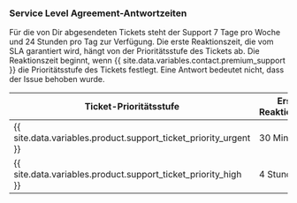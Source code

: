 ### Service Level Agreement-Antwortzeiten

Für die von Dir abgesendeten Tickets steht der Support 7 Tage pro Woche und 24 Stunden pro Tag zur Verfügung. Die erste Reaktionszeit, die vom SLA garantiert wird, hängt von der Prioritätsstufe des Tickets ab. Die Reaktionszeit beginnt, wenn {{ site.data.variables.contact.premium_support }} die Prioritätsstufe des Tickets festlegt. Eine Antwort bedeutet nicht, dass der Issue behoben wurde.

| Ticket-Prioritätsstufe                                             | Erste Reaktionszeit |
| ------------------------------------------------------------------ | ------------------- |
| {{ site.data.variables.product.support_ticket_priority_urgent }} | 30 Minuten          |
| {{ site.data.variables.product.support_ticket_priority_high }}   | 4 Stunden           |

